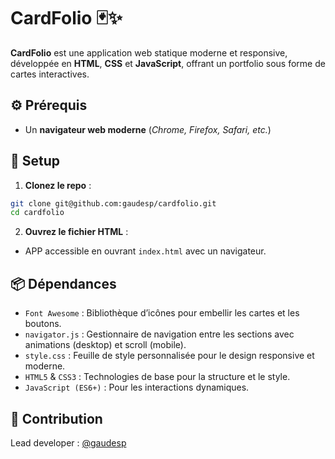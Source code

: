 # CardFolio 🃏✨
**CardFolio** est une application web statique moderne et responsive, développée en **HTML**, **CSS** et **JavaScript**, offrant un portfolio sous forme de cartes interactives.

## ⚙️ Prérequis
- Un **navigateur web moderne** (*Chrome, Firefox, Safari, etc.*)

## 🚀 Setup
1. **Clonez le repo** :
```bash
git clone git@github.com:gaudesp/cardfolio.git
cd cardfolio
```

2. **Ouvrez le fichier HTML** :
- APP accessible en ouvrant `index.html` avec un navigateur.

## 📦 Dépendances
- `Font Awesome` : Bibliothèque d’icônes pour embellir les cartes et les boutons.
- `navigator.js` : Gestionnaire de navigation entre les sections avec animations (desktop) et scroll (mobile).
- `style.css` : Feuille de style personnalisée pour le design responsive et moderne.
- `HTML5` & `CSS3` : Technologies de base pour la structure et le style.
- `JavaScript (ES6+)` : Pour les interactions dynamiques.

## 🤝 Contribution
Lead developer : [@gaudesp](https://github.com/gaudesp)
